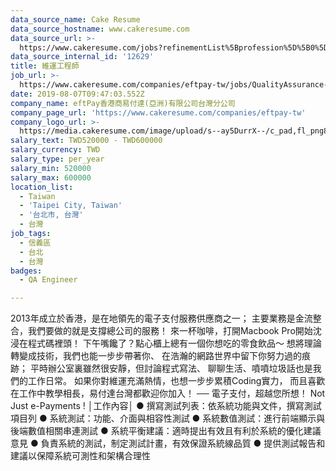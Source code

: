 ```yaml
---
data_source_name: Cake Resume
data_source_hostname: www.cakeresume.com
data_source_url: >-
  https://www.cakeresume.com/jobs?refinementList%5Bprofession%5D%5B0%5D=engineering_qa-engineer&refinementList%5Bsalary_type%5D=per_month&refinementList%5Bsalary_currency%5D=TWD&range%5Bsalary_range%5D%5Bmax%5D=600000
data_source_internal_id: '12629'
title: 維運工程師
job_url: >-
  https://www.cakeresume.com/companies/eftpay-tw/jobs/QualityAssurance-engineer-0276d5
date: 2019-08-07T09:47:03.552Z
company_name: eftPay香港商易付達(亞洲)有限公司台灣分公司
company_page_url: 'https://www.cakeresume.com/companies/eftpay-tw'
company_logo_url: >-
  https://media.cakeresume.com/image/upload/s--ay5DurrX--/c_pad,fl_png8,h_200,w_200/v1638166479/fni1mtqmwx97jec9aozc.png
salary_text: TWD520000 - TWD600000
salary_currency: TWD
salary_type: per_year
salary_min: 520000
salary_max: 600000
location_list:
  - Taiwan
  - 'Taipei City, Taiwan'
  - '台北市, 台灣'
  - 台灣
job_tags:
  - 信義區
  - 台北
  - 台灣
badges:
  - QA Engineer

---
```


2013年成立於香港，是在地領先的電子支付服務供應商之一； 主要業務是金流整合，我們要做的就是支撐總公司的服務！ 來一杯咖啡，打開Macbook Pro開始沈浸在程式碼裡頭！ 下午嘴饞了？點心櫃上總有一個你想吃的零食飲品～ 想將理論轉變成技術，我們也能一步步帶著你、 在浩瀚的網路世界中留下你努力過的痕跡； 平時辦公室裏雖然很安靜，但討論程式寫法、 聊聊生活、噴噴垃圾話也是我們的工作日常。 如果你對維運充滿熱情，也想一步步累積Coding實力， 而且喜歡在工作中教學相長，易付達台灣都歡迎你加入！ ── 電子支付，超越您所想！ Not Just e-Payments ! │工作內容│ ● 撰寫測試列表：依系統功能與文件，撰寫測試項目列 ● 系統測試：功能、介面與相容性測試 ● 系統數值測試：進行前端顯示與後端數值相關串連測試 ● 系統平衡建議：適時提出有效且有利於系統的優化建議意見 ● 負責系統的測試，制定測試計畫，有效保證系統線品質 ● 提供測試報告和建議以保障系統可測性和架構合理性